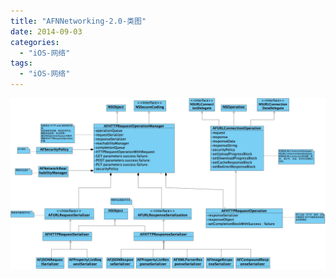 ```yaml
---
title: "AFNNetworking-2.0-类图"
date: 2014-09-03
categories:
  - "iOS-网络"
tags:
  - "iOS-网络"
---
```

<!--more-->


![image](/images/post/2014-09-03-afnnetworking-2-dot-0-lei-tu/AFNNetworking_main_class_picture.jpg)